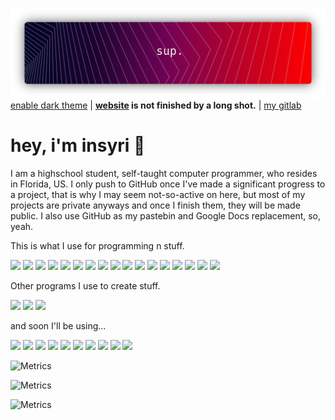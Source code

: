![](https://raw.githubusercontent.com/insyri/insyri/fe861b5f276bcbe24b91ef24cb53c91c9a8e2ddd/gRM.svg)
[enable dark theme](https://docs.github.com/en/github/setting-up-and-managing-your-github-user-account/managing-your-theme-settings) | **[website](https://insyri.github.io/) is not finished by a long shot.** | [my gitlab](https://gitlab.com/insyri)
# hey, i'm insyri :wave:

I am a highschool student, self-taught computer programmer, who resides in Florida, US. I only push to GitHub once I've made a significant progress to a project, that is why I may seem not-so-active on here, but most of my projects are private anyways and once I finish them, they will be made public. I also use GitHub as my pastebin and Google Docs replacement, so, yeah.

This is what I use for programming n stuff.

![](https://img.shields.io/badge/Visual%20Studio%20Code-05122A?logo=visual-studio-code&logoColor=0078d7&style=for-the-badge) ![](https://shields.io/badge/Windows%2010-05122A?logo=windows&logoColor=0078D6&style=for-the-badge) ![](https://shields.io/badge/Typescript-05122A?logo=typescript&style=for-the-badge) ![](https://shields.io/badge/Javascript-05122A?logo=javascript&style=for-the-badge) ![](https://shields.io/badge/Rust-05122A?logo=rust&logoColor=e33c24&style=for-the-badge) ![](https://shields.io/badge/Lua-05122A?logo=lua&logoColor=2C2D72&style=for-the-badge) ![](https://shields.io/badge/LaTeX-05122A?logo=latex&logoColor=008080&style=for-the-badge) ![](https://shields.io/badge/Node.js-05122A?logo=node.js&style=for-the-badge) ![](https://shields.io/badge/Npm-05122A?logo=npm&style=for-the-badge) ![](https://shields.io/badge/Nodemon-05122A?logo=nodemon&style=for-the-badge) ![](https://shields.io/badge/Prisma-05122A?logo=prisma&style=for-the-badge) ![](https://shields.io/badge/React-05122A?&logoColor=2C2D72&logo=react&style=for-the-badge) ![](https://shields.io/badge/Windows%20Terminal-05122A?logo=windows-terminal&style=for-the-badge) ![](https://shields.io/badge/Powershell-05122A?logo=powershell&style=for-the-badge) ![](https://shields.io/badge/Git-05122A?logo=git&style=for-the-badge) ![](https://shields.io/badge/GitLab-05122A?logo=gitlab&style=for-the-badge) ![](https://shields.io/badge/Stack%20Overflow-05122A?logo=stack-overflow&style=for-the-badge)

Other programs I use to create stuff.

![](https://shields.io/badge/Affinity%20Designer-05122A?logo=affinity-designer&logoColor=1B72BE&style=for-the-badge) ![](https://shields.io/badge/Roblox%20(Studio)-05122A?logo=roblox&style=for-the-badge) ![](https://shields.io/badge/Overleaf-05122A?logo=overleaf&style=for-the-badge)

and soon I'll be using...

![](https://shields.io/badge/Unreal%20Engine-05122A?logo=unreal-engine&style=for-the-badge) ![](https://shields.io/badge/Wolfram-05122A?logo=wolfram-language&logoColor=DD1100&style=for-the-badge) ![](https://shields.io/badge/C++-05122A?logo=C%2B%2B&logoColor=00599C&style=for-the-badge) ![](https://shields.io/badge/Java-05122A?logo=java&logoColor=00599C&style=for-the-badge)  ![](https://shields.io/badge/DigitalOcean-05122A?logo=digitalocean&style=for-the-badge) ![](https://shields.io/badge/Source%20Engine-05122A?logo=source-engine&style=for-the-badge) ![](https://shields.io/badge/Cloudflare-05122A?logo=cloudflare&style=for-the-badge) ![](https://shields.io/badge/FFmpeg-05122A?logo=ffmpeg&logoColor=007808&style=for-the-badge) ![](https://shields.io/badge/GNU%20PGP-05122A?logo=gnu-privacy-guard&style=for-the-badge) ![](https://shields.io/badge/DirectX%2012%20Ultimate-05122A?logo=microsoft&logoColor=83bb05&style=for-the-badge)

<!--![](https://metrics.lecoq.io/insyri?template=classic&base.activity=0&base.community=0&base.repositories=0&base.metadata=0&languages=1&followup=1&languages.limit=8&languages.sections=most-used&languages.colors=github&languages.details=bytes-size&languages.threshold=0%25&languages.indepth=false&languages.categories=markup%2C%20programming&languages.recent.categories=markup%2C%20programming&languages.recent.load=300&languages.recent.days=14&followup.sections=repositories&config.timezone=America%2FNew_York)

![Metrics](https://metrics.lecoq.io/rsource-open-source?template=classic&base.header=0&base.activity=0&base.community=0&base.repositories=0&base.metadata=0&languages=1&languages.limit=8&languages.sections=most-used&languages.colors=github&languages.details=bytes-size&languages.threshold=0%25&languages.indepth=false&languages.categories=markup%2C%20programming&languages.recent.categories=markup%2C%20programming&languages.recent.load=300&languages.recent.days=14&config.timezone=America%2FNew_York)-->

<!--top-->
![Metrics](https://metrics.lecoq.io/insyri?template=classic&base.activity=0&base.community=0&base.repositories=0&base.metadata=0&languages=1&languages.limit=8&languages.sections=most-used&languages.colors=github&languages.details=bytes-size&languages.threshold=0%25&languages.indepth=false&languages.categories=markup%2C%20programming&languages.recent.categories=markup%2C%20programming&languages.recent.load=300&languages.recent.days=14&config.timezone=America%2FNew_York)

![Metrics](https://metrics.lecoq.io/rsource-open-source?template=classic&base.header=0&base.activity=0&base.community=0&base.repositories=0&base.metadata=0&languages=1&languages.limit=8&languages.sections=most-used&languages.colors=github&languages.details=bytes-size&languages.threshold=0%25&languages.indepth=false&languages.categories=markup%2C%20programming&languages.recent.categories=markup%2C%20programming&languages.recent.load=300&languages.recent.days=14&config.timezone=America%2FNew_York)

<!--bottom-->
![Metrics](https://metrics.lecoq.io/insyri?template=classic&base.header=0&base.activity=0&base.community=0&base.repositories=0&base.metadata=0&activity=1&pagespeed=1&people=1&people.limit=24&people.size=28&people.thanks=arcy-at%2C%20AlienTheBetrayer&people.identicons=false&people.shuffle=false&activity.limit=5&activity.load=300&activity.days=14&activity.filter=all&activity.visibility=all&activity.timestamps=false&pagespeed.url=https%3A%2F%2Finsyri.github.io%2F&pagespeed.detailed=true&pagespeed.screenshot=false&config.timezone=America%2FNew_York)
